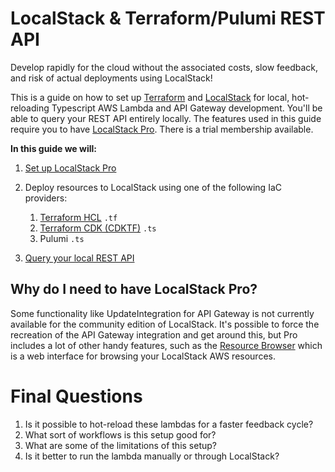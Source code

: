 # LocalStack & Terraform/Pulumi REST API

Develop rapidly for the cloud without the associated costs, slow feedback, and risk of actual deployments using LocalStack!

This is a guide on how to set up [Terraform](https://developer.hashicorp.com/terraform) and [LocalStack](https://localstack.cloud/) for local, hot-reloading Typescript AWS Lambda and API Gateway development. You'll be able to query your REST API entirely locally. The features used in this guide require you to have [LocalStack Pro](https://localstack.cloud/pricing/). There is a trial membership available.

**In this guide we will:**

1. [Set up LocalStack Pro](./docs/initial-setup.md)

2. Deploy resources to LocalStack using one of the following IaC providers:
   1. [Terraform HCL](./docs/iac/terraform-hcl.md) `.tf`
   2. [Terraform CDK (CDKTF)](./docs/iac/terraform-cdk.md) `.ts`
   3. Pulumi `.ts`

3. [Query your local REST API](./docs/query-your-api.md)

## Why do I need to have LocalStack Pro?

Some functionality like UpdateIntegration for API Gateway is not currently available for the community edition of LocalStack. It's possible to force the recreation of the API Gateway integration and get around this, but Pro includes a lot of other handy features, such as the [Resource Browser](https://docs.localstack.cloud/user-guide/web-application/resource-browser/) which is a web interface for browsing your LocalStack AWS resources.



# Final Questions
1. Is it possible to hot-reload these lambdas for a faster feedback cycle?
2. What sort of workflows is this setup good for?
3. What are some of the limitations of this setup?
4. Is it better to run the lambda manually or through LocalStack?